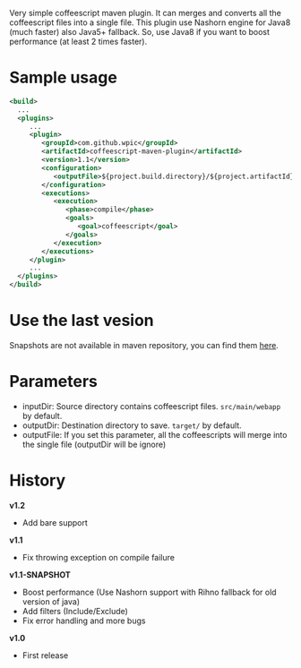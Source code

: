 Very simple coffeescript maven plugin. It can merges and converts all the coffeescript files into a single file. This plugin use Nashorn engine for Java8 (much faster) also Java5+ fallback. So, use Java8 if you want to boost performance (at least 2 times faster).

# Sample usage

```xml
<build>
  ...
  <plugins>
     ...
     <plugin>
        <groupId>com.github.wpic</groupId>
        <artifactId>coffeescript-maven-plugin</artifactId>
        <version>1.1</version>
        <configuration>
           <outputFile>${project.build.directory}/${project.artifactId}/js/all.js</outputFile>
        </configuration>
        <executions>
           <execution>
              <phase>compile</phase>
              <goals>
                 <goal>coffeescript</goal>
              </goals>
           </execution>
        </executions>
     </plugin>
     ...
  </plugins>
</build>
```

# Use the last vesion

Snapshots are not available in maven repository, you can find them [here](https://oss.sonatype.org/content/repositories/snapshots/com/github/wpic/coffeescript-maven-plugin/).

# Parameters

* inputDir: Source directory contains coffeescript files. ```src/main/webapp``` by default.
* outputDir: Destination directory to save. ```target/``` by default.
* outputFile: If you set this parameter, all the coffeescripts will merge into the single file (outputDir will be ignore)

# History

**v1.2**
* Add bare support

**v1.1**
* Fix throwing exception on compile failure

**v1.1-SNAPSHOT**
* Boost performance (Use Nashorn support with Rihno fallback for old version of java)
* Add filters (Include/Exclude)
* Fix error handling and more bugs

**v1.0**
* First release
